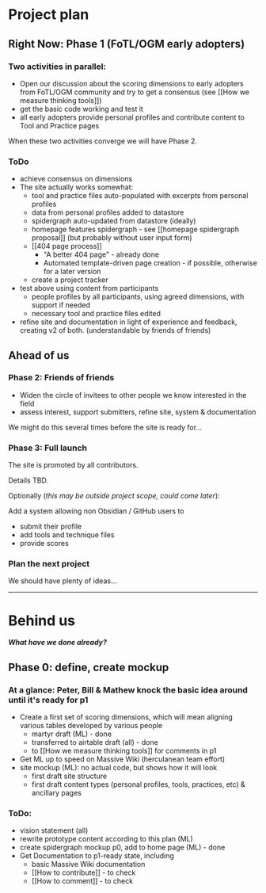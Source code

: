 # Project plan 


## Right Now: Phase 1 (FoTL/OGM early adopters)

### Two activities in parallel:

* Open our discussion about the scoring dimensions to early adopters from FoTL/OGM community and try to get a consensus (see [[How we measure thinking tools]]) 
* get the basic code working and test it
* all early adopters provide personal profiles and contribute content to Tool and Practice pages 

When these two activities converge we will have Phase 2.

### ToDo

* achieve consensus on dimensions 
* The site actually works somewhat:
	* tool and practice files auto-populated with excerpts from personal profiles
	* data from personal profiles added to datastore
	* spidergraph auto-updated from datastore (ideally)
	* homepage features spidergraph - see [[homepage spidergraph proposal]] (but probably without user input form)
	* [[404 page process]] 
		* "A better 404 page" - already done
		* Automated template-driven page creation - if possible, otherwise for a later version
	* create a project tracker
* test above using content from participants 
	* people profiles by all participants, using agreed dimensions, with support if needed
	* necessary tool and practice files edited
* refine site and documentation in light of experience and feedback, creating v2 of both. (understandable by friends of friends)

## Ahead of us

### Phase 2:  Friends of friends

* Widen the circle of invitees to other people we know interested in the field
* assess interest, support submitters, refine site, system & documentation

We might do this several times before the site is ready for...

### Phase 3: Full launch
The site is promoted by all contributors.

Details TBD.

Optionally (*this may be outside project scope, could come later*): 

Add a system allowing non Obsidian / GitHub users to 
* submit their profile
* add tools and technique files
* provide scores

### Plan the next project

We should have plenty of ideas...

--- 

# Behind us

***What have we done already?***

## Phase 0: define, create mockup

### At a glance: Peter, Bill & Mathew knock the basic idea around until it's ready for p1

* Create a first set of scoring dimensions, which will mean aligning various tables developed by various people 
	* martyr draft (ML) - done
	* transferred to airtable draft (all) - done
	* to [[How we measure thinking tools]] for comments in p1
* Get ML up to speed on Massive Wiki (herculanean team effort)
* site mockup (ML): no actual code, but shows how it will look  
	* first draft site structure 
	* first draft content types (personal profiles, tools, practices, etc) & ancillary pages

### ToDo:
* vision statement (all)
* rewrite prototype content according to this plan (ML)
* create spidergraph mockup p0, add to home page (ML) - done
* Get Documentation to p1-ready state, including
	* basic Massive Wiki documentation
	* [[How to contribute]] - to check
	* [[How to comment]] - to check



